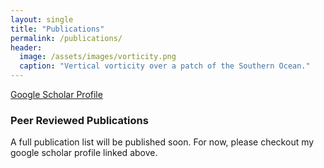 ```yaml
---
layout: single
title: "Publications"
permalink: /publications/
header:
  image: /assets/images/vorticity.png
  caption: "Vertical vorticity over a patch of the Southern Ocean."
---
```


[Google Scholar Profile](https://scholar.google.com/citations?user=7U3g940AAAAJ&hl=pt-BR&oi=ao)


### Peer Reviewed Publications

A full publication list will be published soon. For now, please checkout my google scholar profile linked above.

[mail]: mailto:cesar.rocha@usp.br
